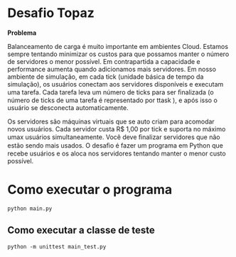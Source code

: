 # Desafio Topaz
**Problema**

Balanceamento de carga é muito importante em ambientes Cloud. Estamos sempre tentando minimizar os custos para que possamos manter o número de servidores o menor possível. Em contrapartida a capacidade e performance aumenta quando adicionamos mais servidores. Em nosso ambiente de simulação, em cada tick (unidade básica de tempo da simulação), os usuários conectam aos servidores disponíveis e executam uma tarefa. Cada tarefa leva um número de ticks para ser ﬁnalizada (o número de ticks de uma tarefa é representado por ttask ), e após isso o usuário se desconecta automaticamente.

Os servidores são máquinas virtuais que se auto criam para acomodar novos usuários. Cada servidor custa R$ 1,00 por tick e suporta no máximo umax usuários simultaneamente. Você deve ﬁnalizar servidores que não estão sendo mais usados. O desaﬁo é fazer um programa em Python que recebe usuários e os aloca nos servidores tentando manter o menor custo possível.


# Como executar o programa

    python main.py

## Como executar a classe de teste

    python -m unittest main_test.py

